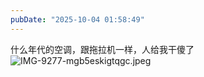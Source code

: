 ```yaml
---
pubDate: "2025-10-04 01:58:49"
---
```


什么年代的空调，跟拖拉机一样，人给我干傻了![IMG-9277-mgb5eskigtqgc.jpeg](https://cdn.jsdelivr.net/gh/SUNSIR007/picx-images-hosting@master/images/2025/10/IMG-9277-mgb5eskigtqgc.jpeg)
